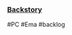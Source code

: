

### [Backstory](https://docs.google.com/document/d/1E-WejyTU7rACnlf1BYevXIT068Ys-dzhP8AXwDCxy-Q/edit?usp=sharing)
#PC #Ema #backlog 